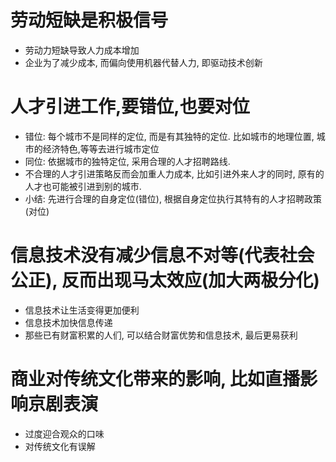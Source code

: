 # 劳动短缺是积极信号
- 劳动力短缺导致人力成本增加
- 企业为了减少成本, 而偏向使用机器代替人力, 即驱动技术创新

# 人才引进工作,要错位,也要对位
- 错位: 每个城市不是同样的定位, 而是有其独特的定位. 比如城市的地理位置, 城市的经济特色,等等去进行城市定位
- 同位: 依据城市的独特定位, 采用合理的人才招聘路线.
- 不合理的人才引进策略反而会加重人力成本, 比如引进外来人才的同时, 原有的人才也可能被引进到别的城市. 
- 小结: 先进行合理的自身定位(错位), 根据自身定位执行其特有的人才招聘政策(对位)

# 信息技术没有减少信息不对等(代表社会公正), 反而出现马太效应(加大两极分化)
- 信息技术让生活变得更加便利
- 信息技术加快信息传递
- 那些已有财富积累的人们, 可以结合财富优势和信息技术, 最后更易获利

# 商业对传统文化带来的影响, 比如直播影响京剧表演
- 过度迎合观众的口味
- 对传统文化有误解
